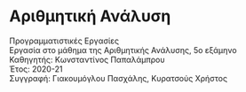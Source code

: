 # Αριθμητική Ανάλυση
Προγραμματιστικές Εργασίες  
Εργασία στο μάθημα της Αριθμητικής Ανάλυσης, 5ο εξάμηνο  
Καθηγητής: Κωνσταντίνος Παπαλάμπρου  
Έτος: 2020-21  
Συγγραφή: Γιακουμόγλου Πασχάλης, Κυρατσούς Χρήστος  
